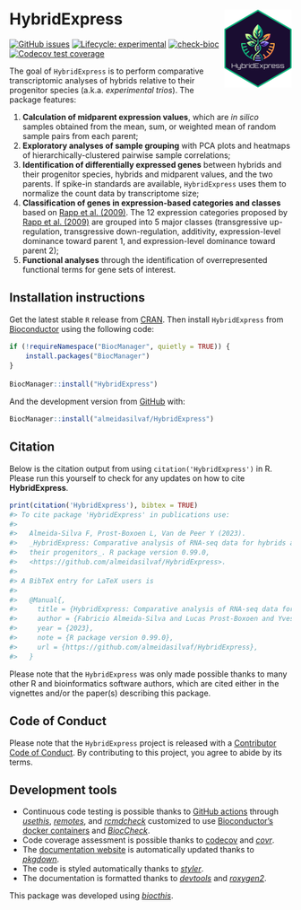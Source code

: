 
<!-- README.md is generated from README.Rmd. Please edit that file -->

# HybridExpress <img src="man/figures/logo.png" align="right" height="139" alt="" />

<!-- badges: start -->

[![GitHub
issues](https://img.shields.io/github/issues/almeidasilvaf/HybridExpress)](https://github.com/almeidasilvaf/HybridExpress/issues)
[![Lifecycle:
experimental](https://img.shields.io/badge/lifecycle-experimental-orange.svg)](https://lifecycle.r-lib.org/articles/stages.html#experimental)
[![check-bioc](https://github.com/almeidasilvaf/HybridExpress/actions/workflows/rworkflows.devel.yml/badge.svg)](https://github.com/almeidasilvaf/HybridExpress/actions/workflows/rworkflows.devel.yml)
[![Codecov test
coverage](https://codecov.io/gh/almeidasilvaf/HybridExpress/branch/devel/graph/badge.svg)](https://app.codecov.io/gh/almeidasilvaf/HybridExpress?branch=devel)
<!-- badges: end -->

The goal of `HybridExpress` is to perform comparative transcriptomic
analyses of hybrids relative to their progenitor species (a.k.a.
*experimental trios*). The package features:

1.  **Calculation of midparent expression values**, which are *in
    silico* samples obtained from the mean, sum, or weighted mean of
    random sample pairs from each parent;
2.  **Exploratory analyses of sample grouping** with PCA plots and
    heatmaps of hierarchically-clustered pairwise sample correlations;
3.  **Identification of differentially expressed genes** between hybrids
    and their progenitor species, hybrids and midparent values, and the
    two parents. If spike-in standards are available, `HybridExpress`
    uses them to normalize the count data by transcriptome size;
4.  **Classification of genes in expression-based categories and
    classes** based on [Rapp et
    al. (2009)](https://doi.org/10.1186/1741-7007-7-18). The 12
    expression categories proposed by [Rapp et
    al. (2009)](https://doi.org/10.1186/1741-7007-7-18) are grouped into
    5 major classes (transgressive up-regulation, transgressive
    down-regulation, additivity, expression-level dominance toward
    parent 1, and expression-level dominance toward parent 2);
5.  **Functional analyses** through the identification of
    overrepresented functional terms for gene sets of interest.

## Installation instructions

Get the latest stable `R` release from
[CRAN](http://cran.r-project.org/). Then install `HybridExpress` from
[Bioconductor](http://bioconductor.org/) using the following code:

``` r
if (!requireNamespace("BiocManager", quietly = TRUE)) {
    install.packages("BiocManager")
}

BiocManager::install("HybridExpress")
```

And the development version from
[GitHub](https://github.com/almeidasilvaf/HybridExpress) with:

``` r
BiocManager::install("almeidasilvaf/HybridExpress")
```

## Citation

Below is the citation output from using `citation('HybridExpress')` in
R. Please run this yourself to check for any updates on how to cite
**HybridExpress**.

``` r
print(citation('HybridExpress'), bibtex = TRUE)
#> To cite package 'HybridExpress' in publications use:
#> 
#>   Almeida-Silva F, Prost-Boxoen L, Van de Peer Y (2023).
#>   _HybridExpress: Comparative analysis of RNA-seq data for hybrids and
#>   their progenitors_. R package version 0.99.0,
#>   <https://github.com/almeidasilvaf/HybridExpress>.
#> 
#> A BibTeX entry for LaTeX users is
#> 
#>   @Manual{,
#>     title = {HybridExpress: Comparative analysis of RNA-seq data for hybrids and their progenitors},
#>     author = {Fabricio Almeida-Silva and Lucas Prost-Boxoen and Yves {Van de Peer}},
#>     year = {2023},
#>     note = {R package version 0.99.0},
#>     url = {https://github.com/almeidasilvaf/HybridExpress},
#>   }
```

Please note that the `HybridExpress` was only made possible thanks to
many other R and bioinformatics software authors, which are cited either
in the vignettes and/or the paper(s) describing this package.

## Code of Conduct

Please note that the `HybridExpress` project is released with a
[Contributor Code of
Conduct](http://bioconductor.org/about/code-of-conduct/). By
contributing to this project, you agree to abide by its terms.

## Development tools

- Continuous code testing is possible thanks to [GitHub
  actions](https://www.tidyverse.org/blog/2020/04/usethis-1-6-0/)
  through *[usethis](https://CRAN.R-project.org/package=usethis)*,
  *[remotes](https://CRAN.R-project.org/package=remotes)*, and
  *[rcmdcheck](https://CRAN.R-project.org/package=rcmdcheck)* customized
  to use [Bioconductor’s docker
  containers](https://www.bioconductor.org/help/docker/) and
  *[BiocCheck](https://bioconductor.org/packages/3.17/BiocCheck)*.
- Code coverage assessment is possible thanks to
  [codecov](https://codecov.io/gh) and
  *[covr](https://CRAN.R-project.org/package=covr)*.
- The [documentation
  website](http://almeidasilvaf.github.io/HybridExpress) is
  automatically updated thanks to
  *[pkgdown](https://CRAN.R-project.org/package=pkgdown)*.
- The code is styled automatically thanks to
  *[styler](https://CRAN.R-project.org/package=styler)*.
- The documentation is formatted thanks to
  *[devtools](https://CRAN.R-project.org/package=devtools)* and
  *[roxygen2](https://CRAN.R-project.org/package=roxygen2)*.

This package was developed using
*[biocthis](https://bioconductor.org/packages/3.17/biocthis)*.
